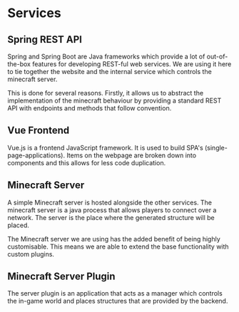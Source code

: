 # Services

## Spring REST API
Spring and Spring Boot are Java frameworks which provide a lot of out-of-the-box features for developing
REST-ful web services. We are using it here to tie together the website and the internal service which controls
the minecraft server.

This is done for several reasons. Firstly, it allows us to abstract the implementation of the minecraft behaviour 
by providing a standard REST API with endpoints and methods that follow convention.

## Vue Frontend
Vue.js is a frontend JavaScript framework. It is used to build SPA's (single-page-applications). Items on the webpage are
broken down into components and this allows for less code duplication.

## Minecraft Server
A simple Minecraft server is hosted alongside the other services. The minecraft server is a java process that allows players
to connect over a network. The server is the place where the generated structure will be placed. 

The Minecraft server we are using has the added benefit of being highly customisable. This means we are able to extend
the base functionality with custom plugins.

## Minecraft Server Plugin
The server plugin is an application that acts as a manager which controls the in-game world and places structures that 
are provided by the backend.